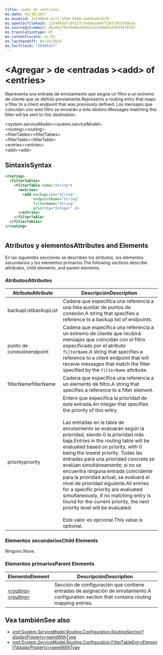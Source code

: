 ```yaml
---
title: <add> de <entries>
ms.date: 03/30/2017
ms.assetid: 3af4805b-dc72-4f68-b168-da4fba8c6170
ms.openlocfilehash: 1324803d7c0f127cfee9eadebff2672955780eda
ms.sourcegitcommit: 0be8a279af6d8a43e03141e349d3efd5d35f8767
ms.translationtype: HT
ms.contentlocale: es-ES
ms.lasthandoff: 04/18/2019
ms.locfileid: "59165417"
---
```

# <a name="add-of-entries"></a><span data-ttu-id="36f84-102">\<Agregar > de \<entradas ></span><span class="sxs-lookup"><span data-stu-id="36f84-102">\<add> of \<entries></span></span>
<span data-ttu-id="36f84-103">Representa una entrada de enrutamiento que asigna un filtro a un extremo de cliente que se definió previamente.</span><span class="sxs-lookup"><span data-stu-id="36f84-103">Represents a routing entry that maps a filter to a client endpoint that was previously defined.</span></span> <span data-ttu-id="36f84-104">Los mensajes que coincidan con este filtro se enviarán a este destino.</span><span class="sxs-lookup"><span data-stu-id="36f84-104">Messages matching this filter will be sent to this destination.</span></span>  
  
 <span data-ttu-id="36f84-105">\<system.serviceModel></span><span class="sxs-lookup"><span data-stu-id="36f84-105">\<system.serviceModel></span></span>  
<span data-ttu-id="36f84-106">\<routing></span><span class="sxs-lookup"><span data-stu-id="36f84-106">\<routing></span></span>  
<span data-ttu-id="36f84-107">\<filterTables></span><span class="sxs-lookup"><span data-stu-id="36f84-107">\<filterTables></span></span>  
<span data-ttu-id="36f84-108">\<filterTable></span><span class="sxs-lookup"><span data-stu-id="36f84-108">\<filterTable></span></span>  
<span data-ttu-id="36f84-109">\<entries></span><span class="sxs-lookup"><span data-stu-id="36f84-109">\<entries></span></span>  
<span data-ttu-id="36f84-110">\<add></span><span class="sxs-lookup"><span data-stu-id="36f84-110">\<add></span></span>  
  
## <a name="syntax"></a><span data-ttu-id="36f84-111">Sintaxis</span><span class="sxs-lookup"><span data-stu-id="36f84-111">Syntax</span></span>  
  
```xml  
<routing>
  <filterTables>
    <filterTable name="String">
      <entries>
        <add backupList="String"
             endpointName="String"
             filterName="String"
             priority="Integer" />
      </entries>
    </filterTable>
  </filterTables>
</routing>
```  
  
```csharp  
```  
  
## <a name="attributes-and-elements"></a><span data-ttu-id="36f84-112">Atributos y elementos</span><span class="sxs-lookup"><span data-stu-id="36f84-112">Attributes and Elements</span></span>  
 <span data-ttu-id="36f84-113">En las siguientes secciones se describen los atributos, los elementos secundarios y los elementos primarios.</span><span class="sxs-lookup"><span data-stu-id="36f84-113">The following sections describe attributes, child elements, and parent elements.</span></span>  
  
### <a name="attributes"></a><span data-ttu-id="36f84-114">Atributos</span><span class="sxs-lookup"><span data-stu-id="36f84-114">Attributes</span></span>  
  
|<span data-ttu-id="36f84-115">Atributo</span><span class="sxs-lookup"><span data-stu-id="36f84-115">Attribute</span></span>|<span data-ttu-id="36f84-116">Descripción</span><span class="sxs-lookup"><span data-stu-id="36f84-116">Description</span></span>|  
|---------------|-----------------|  
|<span data-ttu-id="36f84-117">backupList</span><span class="sxs-lookup"><span data-stu-id="36f84-117">backupList</span></span>|<span data-ttu-id="36f84-118">Cadena que especifica una referencia a una lista auxiliar de puntos de conexión.</span><span class="sxs-lookup"><span data-stu-id="36f84-118">A string that specifies a reference to a backup list of endpoints.</span></span>|  
|<span data-ttu-id="36f84-119">punto de conexión</span><span class="sxs-lookup"><span data-stu-id="36f84-119">endpoint</span></span>|<span data-ttu-id="36f84-120">Cadena que especifica una referencia a un extremo de cliente que recibirá mensajes que coincidan con el filtro especificado por el atributo `filterName`.</span><span class="sxs-lookup"><span data-stu-id="36f84-120">A string that specifies a reference to a client endpoint that will receive messages that match the filter specified by the `filterName` attribute.</span></span>|  
|<span data-ttu-id="36f84-121">filterName</span><span class="sxs-lookup"><span data-stu-id="36f84-121">filterName</span></span>|<span data-ttu-id="36f84-122">Cadena que especifica una referencia a un elemento de filtro.</span><span class="sxs-lookup"><span data-stu-id="36f84-122">A string that specifies a reference to a filter element.</span></span>|  
|<span data-ttu-id="36f84-123">priority</span><span class="sxs-lookup"><span data-stu-id="36f84-123">priority</span></span>|<span data-ttu-id="36f84-124">Entero que especifica la prioridad de esta entrada.</span><span class="sxs-lookup"><span data-stu-id="36f84-124">An integer that specifies the priority of this entry.</span></span><br /><br /> <span data-ttu-id="36f84-125">Las entradas en la tabla de enrutamiento se evaluarán según la prioridad, siendo 0 la prioridad más baja.</span><span class="sxs-lookup"><span data-stu-id="36f84-125">Entries in the routing table will be evaluated based on priority, with 0 being the lowest priority.</span></span> <span data-ttu-id="36f84-126">Todas las entradas para una prioridad concreta se evalúan simultáneamente; si no se encuentra ninguna entrada coincidente para la prioridad actual, se evaluará el nivel de prioridad siguiente.</span><span class="sxs-lookup"><span data-stu-id="36f84-126">All entries for a specific priority are evaluated simultaneously, if no matching entry is found for the current priority, the next priority level will be evaluated.</span></span><br /><br /> <span data-ttu-id="36f84-127">Este valor es opcional.</span><span class="sxs-lookup"><span data-stu-id="36f84-127">This value is optional.</span></span>|  
  
### <a name="child-elements"></a><span data-ttu-id="36f84-128">Elementos secundarios</span><span class="sxs-lookup"><span data-stu-id="36f84-128">Child Elements</span></span>  
 <span data-ttu-id="36f84-129">Ninguno.</span><span class="sxs-lookup"><span data-stu-id="36f84-129">None.</span></span>  
  
### <a name="parent-elements"></a><span data-ttu-id="36f84-130">Elementos primarios</span><span class="sxs-lookup"><span data-stu-id="36f84-130">Parent Elements</span></span>  
  
|<span data-ttu-id="36f84-131">Elemento</span><span class="sxs-lookup"><span data-stu-id="36f84-131">Element</span></span>|<span data-ttu-id="36f84-132">Descripción</span><span class="sxs-lookup"><span data-stu-id="36f84-132">Description</span></span>|  
|-------------|-----------------|  
|[<span data-ttu-id="36f84-133">\<routing></span><span class="sxs-lookup"><span data-stu-id="36f84-133">\<routing></span></span>](../../../../../docs/framework/configure-apps/file-schema/wcf/routing.md)|<span data-ttu-id="36f84-134">Sección de configuración que contiene entradas de asignación de enrutamiento.</span><span class="sxs-lookup"><span data-stu-id="36f84-134">A configuration section that contains routing mapping entries.</span></span>|  
  
## <a name="see-also"></a><span data-ttu-id="36f84-135">Vea también</span><span class="sxs-lookup"><span data-stu-id="36f84-135">See also</span></span>

- <xref:System.ServiceModel.Routing.Configuration.RoutingSection?displayProperty=nameWithType>
- <xref:System.ServiceModel.Routing.Configuration.FilterTableEntryElement?displayProperty=nameWithType>
